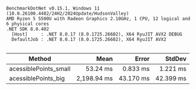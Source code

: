 ```

BenchmarkDotNet v0.15.1, Windows 11 (10.0.26100.4482/24H2/2024Update/HudsonValley)
AMD Ryzen 5 5500U with Radeon Graphics 2.10GHz, 1 CPU, 12 logical and 6 physical cores
.NET SDK 8.0.402
  [Host]     : .NET 8.0.17 (8.0.1725.26602), X64 RyuJIT AVX2 DEBUG
  DefaultJob : .NET 8.0.17 (8.0.1725.26602), X64 RyuJIT AVX2


```
| Method                | Mean        | Error     | StdDev    |
|---------------------- |------------:|----------:|----------:|
| acessiblePoints_small |    53.24 ms |  0.833 ms |  1.221 ms |
| acessiblePoints_big   | 2,198.94 ms | 43.170 ms | 42.399 ms |
